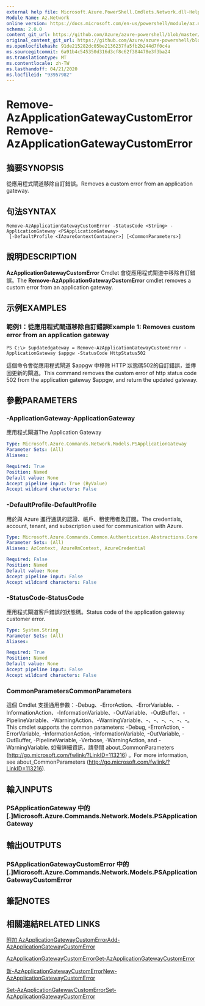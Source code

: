 ```yaml
---
external help file: Microsoft.Azure.PowerShell.Cmdlets.Network.dll-Help.xml
Module Name: Az.Network
online version: https://docs.microsoft.com/en-us/powershell/module/az.network/remove-azapplicationgatewaycustomerror
schema: 2.0.0
content_git_url: https://github.com/Azure/azure-powershell/blob/master/src/Network/Network/help/Remove-AzApplicationGatewayCustomError.md
original_content_git_url: https://github.com/Azure/azure-powershell/blob/master/src/Network/Network/help/Remove-AzApplicationGatewayCustomError.md
ms.openlocfilehash: 91de215282dc05be2136237fa5fb2b244d7f0c4a
ms.sourcegitcommit: 6a91b4c545350d316d3cf8c62f384478e3f3ba24
ms.translationtype: MT
ms.contentlocale: zh-TW
ms.lasthandoff: 04/21/2020
ms.locfileid: "93957982"
---
```

# <span data-ttu-id="4532e-101">Remove-AzApplicationGatewayCustomError</span><span class="sxs-lookup"><span data-stu-id="4532e-101">Remove-AzApplicationGatewayCustomError</span></span>

## <span data-ttu-id="4532e-102">摘要</span><span class="sxs-lookup"><span data-stu-id="4532e-102">SYNOPSIS</span></span>
<span data-ttu-id="4532e-103">從應用程式閘道移除自訂錯誤。</span><span class="sxs-lookup"><span data-stu-id="4532e-103">Removes a custom error from an application gateway.</span></span>

## <span data-ttu-id="4532e-104">句法</span><span class="sxs-lookup"><span data-stu-id="4532e-104">SYNTAX</span></span>

```
Remove-AzApplicationGatewayCustomError -StatusCode <String> -ApplicationGateway <PSApplicationGateway>
 [-DefaultProfile <IAzureContextContainer>] [<CommonParameters>]
```

## <span data-ttu-id="4532e-105">說明</span><span class="sxs-lookup"><span data-stu-id="4532e-105">DESCRIPTION</span></span>
<span data-ttu-id="4532e-106">**AzApplicationGatewayCustomError** Cmdlet 會從應用程式閘道中移除自訂錯誤。</span><span class="sxs-lookup"><span data-stu-id="4532e-106">The **Remove-AzApplicationGatewayCustomError** cmdlet removes a custom error from an application gateway.</span></span>

## <span data-ttu-id="4532e-107">示例</span><span class="sxs-lookup"><span data-stu-id="4532e-107">EXAMPLES</span></span>

### <span data-ttu-id="4532e-108">範例1：從應用程式閘道移除自訂錯誤</span><span class="sxs-lookup"><span data-stu-id="4532e-108">Example 1: Removes custom error from an application gateway</span></span>
```
PS C:\> $updatedgateway = Remove-AzApplicationGatewayCustomError -ApplicationGateway $appgw -StatusCode HttpStatus502
```

<span data-ttu-id="4532e-109">這個命令會從應用程式閘道 $appgw 中移除 HTTP 狀態碼502的自訂錯誤，並傳回更新的閘道。</span><span class="sxs-lookup"><span data-stu-id="4532e-109">This command removes the custom error of http status code 502 from the application gateway $appgw, and return the updated gateway.</span></span>

## <span data-ttu-id="4532e-110">參數</span><span class="sxs-lookup"><span data-stu-id="4532e-110">PARAMETERS</span></span>

### <span data-ttu-id="4532e-111">-ApplicationGateway</span><span class="sxs-lookup"><span data-stu-id="4532e-111">-ApplicationGateway</span></span>
<span data-ttu-id="4532e-112">應用程式閘道</span><span class="sxs-lookup"><span data-stu-id="4532e-112">The Application Gateway</span></span>

```yaml
Type: Microsoft.Azure.Commands.Network.Models.PSApplicationGateway
Parameter Sets: (All)
Aliases:

Required: True
Position: Named
Default value: None
Accept pipeline input: True (ByValue)
Accept wildcard characters: False
```

### <span data-ttu-id="4532e-113">-DefaultProfile</span><span class="sxs-lookup"><span data-stu-id="4532e-113">-DefaultProfile</span></span>
<span data-ttu-id="4532e-114">用於與 Azure 進行通訊的認證、帳戶、租使用者及訂閱。</span><span class="sxs-lookup"><span data-stu-id="4532e-114">The credentials, account, tenant, and subscription used for communication with Azure.</span></span>

```yaml
Type: Microsoft.Azure.Commands.Common.Authentication.Abstractions.Core.IAzureContextContainer
Parameter Sets: (All)
Aliases: AzContext, AzureRmContext, AzureCredential

Required: False
Position: Named
Default value: None
Accept pipeline input: False
Accept wildcard characters: False
```

### <span data-ttu-id="4532e-115">-StatusCode</span><span class="sxs-lookup"><span data-stu-id="4532e-115">-StatusCode</span></span>
<span data-ttu-id="4532e-116">應用程式閘道客戶錯誤的狀態碼。</span><span class="sxs-lookup"><span data-stu-id="4532e-116">Status code of the application gateway customer error.</span></span>

```yaml
Type: System.String
Parameter Sets: (All)
Aliases:

Required: True
Position: Named
Default value: None
Accept pipeline input: False
Accept wildcard characters: False
```

### <span data-ttu-id="4532e-117">CommonParameters</span><span class="sxs-lookup"><span data-stu-id="4532e-117">CommonParameters</span></span>
<span data-ttu-id="4532e-118">這個 Cmdlet 支援通用參數：-Debug、-ErrorAction、-ErrorVariable、-InformationAction、-InformationVariable、-OutVariable、-OutBuffer、-PipelineVariable、-WarningAction、-WarningVariable、-、-、-、-、-、-。</span><span class="sxs-lookup"><span data-stu-id="4532e-118">This cmdlet supports the common parameters: -Debug, -ErrorAction, -ErrorVariable, -InformationAction, -InformationVariable, -OutVariable, -OutBuffer, -PipelineVariable, -Verbose, -WarningAction, and -WarningVariable.</span></span> <span data-ttu-id="4532e-119">如需詳細資訊，請參閱 about_CommonParameters (http://go.microsoft.com/fwlink/?LinkID=113216) 。</span><span class="sxs-lookup"><span data-stu-id="4532e-119">For more information, see about_CommonParameters (http://go.microsoft.com/fwlink/?LinkID=113216).</span></span>

## <span data-ttu-id="4532e-120">輸入</span><span class="sxs-lookup"><span data-stu-id="4532e-120">INPUTS</span></span>

### <span data-ttu-id="4532e-121">PSApplicationGateway 中的 [.]</span><span class="sxs-lookup"><span data-stu-id="4532e-121">Microsoft.Azure.Commands.Network.Models.PSApplicationGateway</span></span>

## <span data-ttu-id="4532e-122">輸出</span><span class="sxs-lookup"><span data-stu-id="4532e-122">OUTPUTS</span></span>

### <span data-ttu-id="4532e-123">PSApplicationGatewayCustomError 中的 [.]</span><span class="sxs-lookup"><span data-stu-id="4532e-123">Microsoft.Azure.Commands.Network.Models.PSApplicationGatewayCustomError</span></span>

## <span data-ttu-id="4532e-124">筆記</span><span class="sxs-lookup"><span data-stu-id="4532e-124">NOTES</span></span>

## <span data-ttu-id="4532e-125">相關連結</span><span class="sxs-lookup"><span data-stu-id="4532e-125">RELATED LINKS</span></span>

[<span data-ttu-id="4532e-126">附加 AzApplicationGatewayCustomError</span><span class="sxs-lookup"><span data-stu-id="4532e-126">Add-AzApplicationGatewayCustomError</span></span>](./Add-AzApplicationGatewayCustomError.md)

[<span data-ttu-id="4532e-127">AzApplicationGatewayCustomError</span><span class="sxs-lookup"><span data-stu-id="4532e-127">Get-AzApplicationGatewayCustomError</span></span>](./Get-AzApplicationGatewayCustomError.md)

[<span data-ttu-id="4532e-128">新-AzApplicationGatewayCustomError</span><span class="sxs-lookup"><span data-stu-id="4532e-128">New-AzApplicationGatewayCustomError</span></span>](./New-AzApplicationGatewayCustomError.md)

[<span data-ttu-id="4532e-129">Set-AzApplicationGatewayCustomError</span><span class="sxs-lookup"><span data-stu-id="4532e-129">Set-AzApplicationGatewayCustomError</span></span>](./Set-AzApplicationGatewayCustomError.md)
